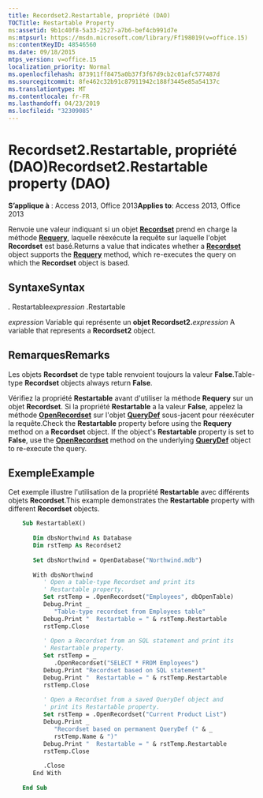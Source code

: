 ```yaml
---
title: Recordset2.Restartable, propriété (DAO)
TOCTitle: Restartable Property
ms:assetid: 9b1c40f8-5a33-2527-a7b6-bef4cb991d7e
ms:mtpsurl: https://msdn.microsoft.com/library/Ff198019(v=office.15)
ms:contentKeyID: 48546560
ms.date: 09/18/2015
mtps_version: v=office.15
localization_priority: Normal
ms.openlocfilehash: 873911ff8475a0b37f3f67d9cb2c01afc577487d
ms.sourcegitcommit: 8fe462c32b91c87911942c188f3445e85a54137c
ms.translationtype: MT
ms.contentlocale: fr-FR
ms.lasthandoff: 04/23/2019
ms.locfileid: "32309085"
---
```

# <a name="recordset2restartable-property-dao"></a><span data-ttu-id="2f382-102">Recordset2.Restartable, propriété (DAO)</span><span class="sxs-lookup"><span data-stu-id="2f382-102">Recordset2.Restartable property (DAO)</span></span>


<span data-ttu-id="2f382-103">**S’applique à** : Access 2013, Office 2013</span><span class="sxs-lookup"><span data-stu-id="2f382-103">**Applies to**: Access 2013, Office 2013</span></span>

<span data-ttu-id="2f382-104">Renvoie une valeur indiquant si un objet **[Recordset](recordset-object-dao.md)** prend en charge la méthode **[Requery](recordset2-requery-method-dao.md)**, laquelle réexécute la requête sur laquelle l'objet **Recordset** est basé.</span><span class="sxs-lookup"><span data-stu-id="2f382-104">Returns a value that indicates whether a **[Recordset](recordset-object-dao.md)** object supports the **[Requery](recordset2-requery-method-dao.md)** method, which re-executes the query on which the **Recordset** object is based.</span></span>

## <a name="syntax"></a><span data-ttu-id="2f382-105">Syntaxe</span><span class="sxs-lookup"><span data-stu-id="2f382-105">Syntax</span></span>

<span data-ttu-id="2f382-106">*.* Restartable</span><span class="sxs-lookup"><span data-stu-id="2f382-106">*expression* .Restartable</span></span>

<span data-ttu-id="2f382-107">*expression* Variable qui représente un **objet Recordset2.**</span><span class="sxs-lookup"><span data-stu-id="2f382-107">*expression* A variable that represents a **Recordset2** object.</span></span>

## <a name="remarks"></a><span data-ttu-id="2f382-108">Remarques</span><span class="sxs-lookup"><span data-stu-id="2f382-108">Remarks</span></span>

<span data-ttu-id="2f382-109">Les objets **Recordset** de type table renvoient toujours la valeur **False**.</span><span class="sxs-lookup"><span data-stu-id="2f382-109">Table-type **Recordset** objects always return **False**.</span></span>

<span data-ttu-id="2f382-p101">Vérifiez la propriété **Restartable** avant d'utiliser la méthode **Requery** sur un objet **Recordset**. Si la propriété **Restartable** a la valeur **False**, appelez la méthode **[OpenRecordset](connection-openrecordset-method-dao.md)** sur l'objet **[QueryDef](querydef-object-dao.md)** sous-jacent pour réexécuter la requête.</span><span class="sxs-lookup"><span data-stu-id="2f382-p101">Check the **Restartable** property before using the **Requery** method on a **Recordset** object. If the object's **Restartable** property is set to **False**, use the **[OpenRecordset](connection-openrecordset-method-dao.md)** method on the underlying **[QueryDef](querydef-object-dao.md)** object to re-execute the query.</span></span>

## <a name="example"></a><span data-ttu-id="2f382-112">Exemple</span><span class="sxs-lookup"><span data-stu-id="2f382-112">Example</span></span>

<span data-ttu-id="2f382-113">Cet exemple illustre l'utilisation de la propriété **Restartable** avec différents objets **Recordset**.</span><span class="sxs-lookup"><span data-stu-id="2f382-113">This example demonstrates the **Restartable** property with different **Recordset** objects.</span></span>

```vb
    Sub RestartableX()
    
       Dim dbsNorthwind As Database
       Dim rstTemp As Recordset2
    
       Set dbsNorthwind = OpenDatabase("Northwind.mdb")
    
       With dbsNorthwind
          ' Open a table-type Recordset and print its 
          ' Restartable property.
          Set rstTemp = .OpenRecordset("Employees", dbOpenTable)
          Debug.Print _
             "Table-type recordset from Employees table"
          Debug.Print "  Restartable = " & rstTemp.Restartable
          rstTemp.Close
    
          ' Open a Recordset from an SQL statement and print its 
          ' Restartable property.
          Set rstTemp = _
             .OpenRecordset("SELECT * FROM Employees")
          Debug.Print "Recordset based on SQL statement"
          Debug.Print "  Restartable = " & rstTemp.Restartable
          rstTemp.Close
    
          ' Open a Recordset from a saved QueryDef object and 
          ' print its Restartable property.
          Set rstTemp = .OpenRecordset("Current Product List")
          Debug.Print _
             "Recordset based on permanent QueryDef (" & _
             rstTemp.Name & ")"
          Debug.Print "  Restartable = " & rstTemp.Restartable
          rstTemp.Close
    
          .Close
       End With
    
    End Sub
```
